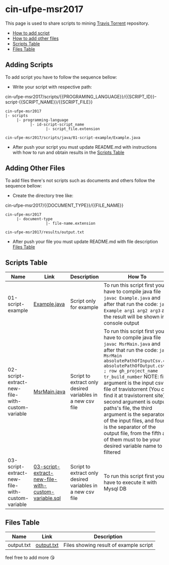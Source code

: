 # cin-ufpe-msr2017

This page is used to share scripts to mining [Travis Torrent](https://travistorrent.testroots.org/) repository.

* [How to add script](#adding-scripts)
* [How to add other files](#adding-other-files)
* [Scripts Table](#scripts-table)
* [Files Table](#files-table)

## Adding Scripts

To add script you have to follow the sequence bellow:
  - Write your script with respective path:
  
  cin-ufpe-msr2017/scripts/{{PROGRAMING_LANGUAGE}}/{{SCRIPT_ID}}-script-{{SCRIPT_NAME}}/{{SCRIPT_FILE}}
  
  ```
  cin-ufpe-msr2017
  |- scripts
       |- programming-language
             |- id-script-script_name
                    |- script_file.extension
  
  cin-ufpe-msr2017/scripts/java/01-script-example/Example.java
  ```

  - After push your script you must update README.md with instructions with how to run and obtain results in the [Scripts Table](#scripts-table)

## Adding Other Files
To add files there's not scripts such as documents and others follow the sequence bellow:
  - Create the directory tree like:
  
  cin-ufpe-msr2017/{{DOCUMENT_TYPE}}/{{FILE_NAME}}
  
  ```
  cin-ufpe-msr2017
       |- document-type
                    |- file-name.extension
                    
  cin-ufpe-msr2017/results/output.txt
  ```

  - After push your file you must update README.md with file description [Files Table](#files-table)

## Scripts Table

Name | Link | Description | How To
------------ | ------------ | ------------- | -------------
01-script-example | [Example.java](https://github.com/victorlaerte/cin-ufpe-msr2017/blob/master/scripts/java/01-script-example/src/Example.java) | Script only for example | To run this script first you have to compile java file `javac Example.java` and after that run the code: `java Example arg1 arg2 arg3` and the result will be shown in console output
02-script-extract-new-file-with-custom-variable | [MsrMain.java](https://github.com/victorlaerte/cin-ufpe-msr2017/blob/master/scripts/java/02-script-extract-new-file-with-custom-variable/MsrMain.java) | Script to extract only desired variables in a new csv file | To run this script first you have to compile java file `javac MsrMain.java` and after that run the code: `java MsrMain absolutePathOfInputCsv.csv absolutePathOfOutput.csv , ; row gh_project_name tr_build_number` NOTE: first argument is the input csv file of travistorrent (You can find it at travistorrent site), second argument is output paths's file, the third argument is the separator of the input files, and fourth is the separator of the output file, from the fifth all of them must to be your desired variable name to be filtered
03-script-extract-new-file-with-custom-variable | [03-script-extract-new-file-with-custom-variable.sql](https://github.com/victorlaerte/cin-ufpe-msr2017/blob/master/scripts/sql/03-script-extract-new-file-with-custom-variable.sql) | Script to extract only desired variables in a new csv file | To run this script first you have to execute it with Mysql DB

## Files Table

Name | Link | Description
------------ | ------------ | -------------
output.txt | [output.txt](https://github.com/victorlaerte/cin-ufpe-msr2017/blob/master/results/output.txt) | Files showing result of example script

feel free to add more :kissing_heart: 
